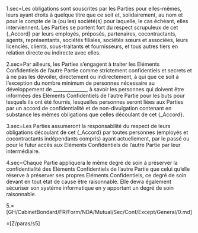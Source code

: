 1.sec=Les obligations sont souscrites par les Parties pour elles-mêmes, leurs ayant droits à quelque titre que ce soit et, solidairement, au nom et pour le compte de la (ou les) société(s) pour laquelle, le cas échéant, elles  interviennent.  Les Parties se portent fort du respect scrupuleux de cet {_Accord} par leurs employés, préposés, partenaires, cocontractants, agents, représentants, sociétés filiales, sociétés sœurs et associées, leurs licenciés, clients, sous-traitants et fournisseurs, et tous autres tiers en relation directe ou indirecte avec elles.
	
2.sec=Par ailleurs, les Parties s’engagent à traiter les Eléments Confidentiels de l’autre Partie comme strictement confidentiels et secrets et à ne pas les dévoiler, directement ou indirectement, à qui que ce soit à l’exception du nombre minimum de personnes nécessaire au développement de ______________, à savoir les personnes qui doivent être informées des Eléments Confidentiels de l’autre Partie pour les buts pour lesquels ils ont été fournis, lesquelles personnes seront liées aux Parties par un accord de confidentialité et de non-divulgation contenant en substance les mêmes obligations que celles découlant de cet {_Accord}.

3.sec=Les Parties assumeront la responsabilité du respect de leurs obligations découlant de cet {_Accord} par toutes personnes (employés et cocontractants indépendants compris) ayant actuellement, par le passé ou pour le futur accès aux Eléments Confidentiels de l’autre Partie par leur intermédiaire. 
	
4.sec=Chaque Partie appliquera le même degré de soin à préserver la confidentialité des Eléments Confidentiels de l’autre Partie que celui qu’elle réserve à préserver ses propres Eléments Confidentiels, ce degré de soin devant en tout état de cause être raisonnable. Elle devra également sécuriser son système informatique en y apportant un degré de soin raisonnable. 

5.=[GH/CabinetBondard/FR/Form/NDA/Mutual/Sec/Conf/Except/General/0.md]	

=[Z/paras/s5]